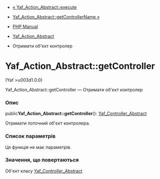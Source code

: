 - [« Yaf_Action_Abstract::execute](yaf-action-abstract.execute.md)
- [Yaf_Action_Abstract::getControllerName
»](yaf-controller-abstract.getcontrollername.md)

- [PHP Manual](index.md)
- [Yaf_Action_Abstract](class.yaf-action-abstract.md)
- Отримати об'єкт контролер

# Yaf_Action_Abstract::getController

(Yaf \>u003d1.0.0)

Yaf_Action_Abstract::getController — Отримати об'єкт контролер

### Опис

public**Yaf_Action_Abstract::getController**():
[Yaf_Controller_Abstract](class.yaf-controller-abstract.md)

Отримати поточний об'єкт контролера.

### Список параметрів

Ця функція не має параметрів.

### Значення, що повертаються

Об'єкт класу
[Yaf_Controller_Abstract](class.yaf-controller-abstract.md)
